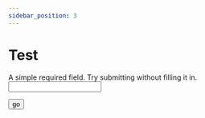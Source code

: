 ```yaml
---
sidebar_position: 3
---
```


# Test 

<form>
  <p>
    <label>
      A simple required field. Try submitting without filling it in.<br>
      <input type="text" name="foo" required>
    </label>
  </p>
  <p>
    <button>go</button>
  </p>
</form>